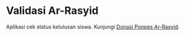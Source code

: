 # Validasi Ar-Rasyid

Aplikasi cek status kelulusan siswa. Kunjungi
[Donasi Ponpes Ar-Rasyid](http://ijazah.arrasyid.ponpes.id/).

